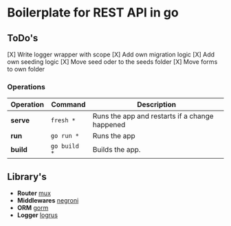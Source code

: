 # Boilerplate for REST API in go

## ToDo's

[X] Write logger wrapper with scope
[X] Add own migration logic
[X] Add own seeding logic
[X] Move seed oder to the seeds folder
[X] Move forms to own folder

### Operations

| Operation | Command      | Description |
| --------- | ------------ | ----------- |
| **serve** | `fresh *`    | Runs the app and restarts if a change happened |
| **run**   | `go run *`   | Runs the app |
| **build** | `go build *` | Builds the app. |

## Library's

- **Router** [mux](http://www.gorillatoolkit.org/pkg/mux)
- **Middlewares** [negroni](https://github.com/urfave/negroni)
- **ORM** [gorm](http://jinzhu.me/gorm/)
- **Logger** [logrus](https://github.com/sirupsen/logrus)
